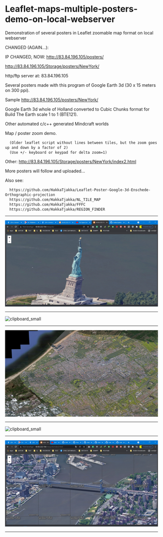 # Leaflet-maps-multiple-posters-demo-on-local-webserver
Demonstration of several posters in Leaflet zoomable map format on local webserver

CHANGED (AGAIN...):

IP CHANGED, NOW: http://83.84.196.105/posters/

http://83.84.196.105/Storage/posters/NewYork/

http/ftp server at: 83.84.196.105

Several posters made with this program of Google Earth 3d (30 x 15 meters on 300 ppi).

Sample http://83.84.196.105/posters/NewYork/

Google Earth 3d whole of Holland converted to Cubic Chunks format for Build The Earth scale 1 to 1 (BTE121).

Other automated c/c++ generated Mindcraft worlds

Map / poster zoom demo.


      (Older leaflet script without lines between tiles, but the zoom goes up and down by a factor of 2)
      (Use +/- keyboard or keypad for delta zoom=1)

Other: http://83.84.196.105/Storage/posters/NewYork/index2.html

More posters will follow and uploaded...

Also see:

      https://github.com/HakkaTjakka/Leaflet-Poster-Google-3d-Enschede-Orthographic-projection
      https://github.com/HakkaTjakka/NL_TILE_MAP
      https://github.com/HakkaTjakka/FFFC
      https://github.com/HakkaTjakka/REGION_FINDER

***
![clipboard_small](https://github.com/HakkaTjakka/Leaflet-maps-multiple-posters-demo-on-local-webserver/blob/main/poster2.jpg)
***
![clipboard_small](https://github.com/HakkaTjakka/Leaflet-maps-multiple-posters-demo-on-local-webserver/blob/main/Clipboard.jpg)
***
![clipboard_small](https://github.com/HakkaTjakka/Leaflet-maps-multiple-posters-demo-on-local-webserver/blob/main/Clipboard_2.5_percent.jpg)
***
![clipboard_small](https://github.com/HakkaTjakka/Leaflet-maps-multiple-posters-demo-on-local-webserver/blob/main/Clipboard_2.5percent.jpg)
***
![clipboard_small](https://github.com/HakkaTjakka/Leaflet-maps-multiple-posters-demo-on-local-webserver/blob/main/poster.jpg)
***

